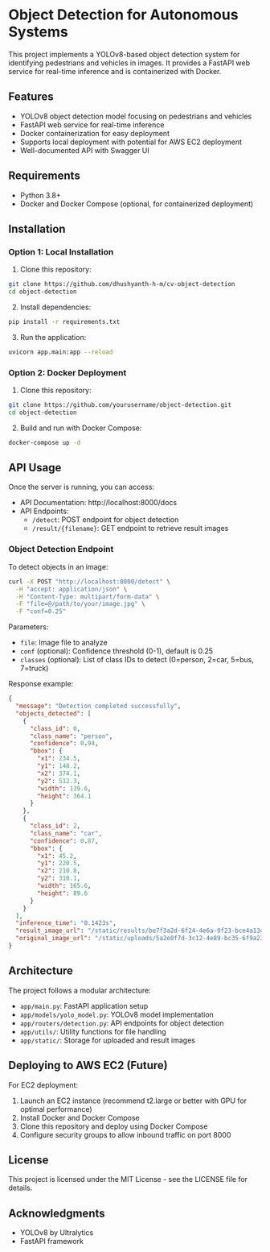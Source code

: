 # Object Detection for Autonomous Systems

This project implements a YOLOv8-based object detection system for identifying pedestrians and vehicles in images. It provides a FastAPI web service for real-time inference and is containerized with Docker.

## Features

- YOLOv8 object detection model focusing on pedestrians and vehicles
- FastAPI web service for real-time inference
- Docker containerization for easy deployment
- Supports local deployment with potential for AWS EC2 deployment
- Well-documented API with Swagger UI

## Requirements

- Python 3.8+
- Docker and Docker Compose (optional, for containerized deployment)

## Installation

### Option 1: Local Installation

1. Clone this repository:
```bash
git clone https://github.com/dhushyanth-h-m/cv-object-detection
cd object-detection
```

2. Install dependencies:
```bash
pip install -r requirements.txt
```

3. Run the application:
```bash
uvicorn app.main:app --reload
```

### Option 2: Docker Deployment

1. Clone this repository:
```bash
git clone https://github.com/yourusername/object-detection.git
cd object-detection
```

2. Build and run with Docker Compose:
```bash
docker-compose up -d
```

## API Usage

Once the server is running, you can access:

- API Documentation: http://localhost:8000/docs
- API Endpoints:
  - `/detect`: POST endpoint for object detection
  - `/result/{filename}`: GET endpoint to retrieve result images

### Object Detection Endpoint

To detect objects in an image:

```bash
curl -X POST "http://localhost:8000/detect" \
  -H "accept: application/json" \
  -H "Content-Type: multipart/form-data" \
  -F "file=@/path/to/your/image.jpg" \
  -F "conf=0.25"
```

Parameters:
- `file`: Image file to analyze
- `conf` (optional): Confidence threshold (0-1), default is 0.25
- `classes` (optional): List of class IDs to detect (0=person, 2=car, 5=bus, 7=truck)

Response example:
```json
{
  "message": "Detection completed successfully",
  "objects_detected": [
    {
      "class_id": 0,
      "class_name": "person",
      "confidence": 0.94,
      "bbox": {
        "x1": 234.5,
        "y1": 148.2,
        "x2": 374.1,
        "y2": 512.3,
        "width": 139.6,
        "height": 364.1
      }
    },
    {
      "class_id": 2,
      "class_name": "car",
      "confidence": 0.87,
      "bbox": {
        "x1": 45.2,
        "y1": 220.5,
        "x2": 210.8,
        "y2": 310.1,
        "width": 165.6,
        "height": 89.6
      }
    }
  ],
  "inference_time": "0.1423s",
  "result_image_url": "/static/results/be7f3a2d-6f24-4e6a-9f23-bce4a134b2e7.jpg",
  "original_image_url": "/static/uploads/5a2e8f7d-3c12-4e89-bc35-6f9a234d7e1c.jpg"
}
```

## Architecture

The project follows a modular architecture:

- `app/main.py`: FastAPI application setup
- `app/models/yolo_model.py`: YOLOv8 model implementation
- `app/routers/detection.py`: API endpoints for object detection
- `app/utils/`: Utility functions for file handling
- `app/static/`: Storage for uploaded and result images

## Deploying to AWS EC2 (Future)

For EC2 deployment:

1. Launch an EC2 instance (recommend t2.large or better with GPU for optimal performance)
2. Install Docker and Docker Compose
3. Clone this repository and deploy using Docker Compose
4. Configure security groups to allow inbound traffic on port 8000

## License

This project is licensed under the MIT License - see the LICENSE file for details.

## Acknowledgments

- YOLOv8 by Ultralytics
- FastAPI framework 